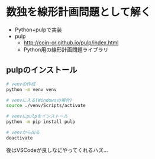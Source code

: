 # 数独を線形計画問題として解く

* Python+pulpで実装
* pulp
  * http://coin-or.github.io/pulp/index.html
  * Python用の線形計画問題ライブラリ

## pulpのインストール

```sh
# venvの作成
python -m venv venv

# venvに入る(Windowsの場合)
source ./venv/Scripts/activate

# venvにpulpをインストール
python -m pip install pulp

# venvから出る
deactivate
```

後はVSCodeが良しなにやってくれるハズ...
